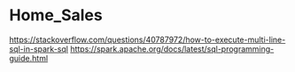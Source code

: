 # Home_Sales
https://stackoverflow.com/questions/40787972/how-to-execute-multi-line-sql-in-spark-sql
https://spark.apache.org/docs/latest/sql-programming-guide.html
